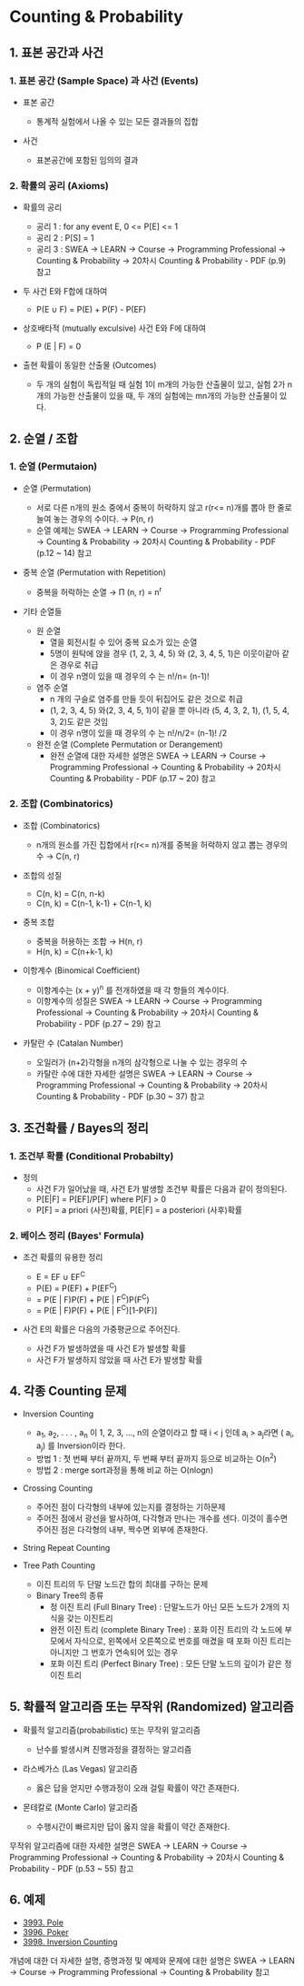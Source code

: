 # Counting & Probability

## 1. 표본 공간과 사건

### 1. 표본 공간 (Sample Space) 과 사건 (Events)

- 표본 공간
  - 통계적 실험에서 나올 수 있는 모든 결과들의 집합

- 사건
  - 표본공간에 포함된 임의의 결과

### 2. 확률의 공리 (Axioms)

- 확률의 공리
  - 공리 1 : for any event E, 0 <= P[E] <= 1
  - 공리 2 : P[S] = 1
  - 공리 3 : SWEA → LEARN → Course → Programming Professional → Counting & Probability → 20차시 Counting & Probability - PDF (p.9) 참고

- 두 사건 E와 F합에 대하여
  - P(E ∪ F) = P(E) + P(F) - P(EF)

- 상호배타적 (mutually exculsive) 사건 E와 F에 대하여
  - P (E | F) = 0

- 출현 확률이 동일한 산출물 (Outcomes)
  - 두 개의 실험이 독립적일 때 실험 1이 m개의 가능한 산출물이 있고, 실험 2가 n개의 가능한 산출물이 있을 때, 두 개의 실험에는 mn개의 가능한 산출물이 있다.

## 2. 순열 / 조합

### 1. 순열 (Permutaion)

- 순열 (Permutation)
  - 서로 다른 n개의 원소 중에서 중복이 허락하지 않고 r(r<= n)개를  뽑아 한 줄로 늘여 놓는 경우의 수이다. → P(n, r)
  - 순열 예제는 SWEA → LEARN → Course → Programming Professional → Counting & Probability → 20차시 Counting & Probability - PDF (p.12 ~ 14) 참고

- 중복 순열 (Permutation with Repetition)
  - 중복을 허락하는 순열 → Π (n, r) = n<sup>r</sup>

- 기타 순열들
  - 원 순열
    - 열을 회전시킬 수 있어 중복 요소가 있는 순열
    - 5명이 원탁에 앉을 경우 (1, 2, 3, 4, 5) 와 (2, 3, 4, 5, 1)은 이웃이같아 같은 경우로 취급
    - 이 경우 n명이 있을 때 경우의 수 는 n!/n= (n-1)!
  - 염주 순열
    - n 개의 구슬로 염주를 만들 듯이 뒤집어도 같은 것으로 취급
    - (1, 2, 3, 4, 5) 와(2, 3, 4, 5, 1)이 같을 뿐 아니라 (5, 4, 3, 2, 1), (1, 5, 4, 3, 2)도 같은 것임
    - 이 경우 n명이 있을 때 경우의 수 는 n!/n/2= (n-1)! /2
  - 완전 순열 (Complete Permutation or Derangement)
    - 완전 순열에 대한 자세한 설명은 SWEA → LEARN → Course → Programming Professional → Counting & Probability → 20차시 Counting & Probability - PDF (p.17 ~ 20) 참고

### 2. 조합 (Combinatorics)

- 조합 (Combinatorics)
  - n개의 원소를 가진 집합에서 r(r<= n)개를 중복을 허락하지 않고 뽑는 경우의 수 → C(n, r)

- 조합의 성질
  - C(n, k) = C(n, n-k)
  - C(n, k) = C(n-1, k-1) + C(n-1, k)

- 중복 조합
  - 중복을 허용하는 조합 → H(n, r)
  - H(n, k) = C(n+k-1, k)

- 이항계수 (Binomical Coefficient)
  - 이항계수는 (x + y)<sup>n</sup> 를 전개하였을 때 각 항들의 계수이다.
  - 이항계수의 성질은 SWEA → LEARN → Course → Programming Professional → Counting & Probability → 20차시 Counting & Probability - PDF (p.27 ~ 29) 참고

- 카탈란 수 (Catalan Number)
  - 오일러가 (n+2)각형을 n개의 삼각형으로 나눌 수 있는 경우의 수
  - 카탈란 수에 대한 자세한 설명은 SWEA → LEARN → Course → Programming Professional → Counting & Probability → 20차시 Counting & Probability - PDF (p.30 ~ 37) 참고

## 3. 조건확률 / Bayes의 정리

### 1. 조건부 확률 (Conditional Probabilty)

- 정의
  - 사건 F가 일어났을 때, 사건 E가 발생할 조건부 확률은 다음과 같이 정의된다.
  - P[E|F] = P[EF]/P[F] where P[F] > 0
  - P[F] = a priori (사전)확률, P[E|F] = a posteriori (사후)확률

### 2. 베이스 정리 (Bayes' Formula)

- 조건 확률의 유용한 정리
  - E = EF ∪ EF<sup>C</sup>
  - P(E) = P(EF) + P(EF<sup>C</sup>)
  - = P(E | F)P(F) + P(E | F<sup>C</sup>)P(F<sup>C</sup>) 
  - = P(E | F)P(F) + P(E | F<sup>C</sup>)[1-P(F)]

- 사건 E의 확률은 다음의 가중평균으로 주어진다.
  - 사건 F가 발생하였을 때 사건 E가 발생할 확률
  - 사건 F가 발생하지 않았을 때 사건 E가 발생할 확률

## 4. 각종 Counting 문제

- Inversion Counting
  - a<sub>1</sub>, a<sub>2</sub>, . . . , a<sub>n</sub> 이 1, 2, 3, ..., n의 순열이라고 할 때 i < j 인데 a<sub>i</sub> > a<sub>j</sub>라면 ( a<sub>i</sub>, a<sub>j</sub>) 를 Inversion이라 한다.
  - 방법 1 : 첫 번째 부터 끝까지, 두 번째 부터 끝까지 등으로 비교하는 O(n<sup>2</sup>)
  - 방법 2 : merge sort과정을 통해 비교 하는 O(nlogn)

- Crossing Counting
  - 주어진 점이 다각형의 내부에 있는지를 결정하는 기하문제
  - 주어진 점에서 광선을 발사하여, 다각형과 만나는 개수를 센다. 이것이 홀수면 주어진 점은 다각형의 내부, 짝수면 외부에 존재한다.

- String Repeat Counting

- Tree Path Counting
  - 이진 트리의 두 단말 노드간 합의 최대를 구하는 문제
  - Binary Tree의 종류
    - 정 이진 트리 (Full Binary Tree) : 단말노드가 아닌 모든 노드가 2개의 지식을 갖는 이진트리
    - 완전 이진 트리 (complete Binary Tree) : 포화 이진 트리의 각 노드에 부모에서 자식으로, 왼쪽에서 오른쪽으로 번호를 매겼을 때 포화 이진 트리는 아니지만 그 번호가 연속되어 있는 경우
    - 포화 이진 트리 (Perfect Binary Tree) : 모든 단말 노드의 깊이가 같은 정 이진 트리

## 5. 확률적 알고리즘 또는 무작위 (Randomized) 알고리즘

- 확률적 알고리즘(probabilistic) 또는 무작위 알고리즘
  - 난수를 발생시켜 진행과정을 결정하는 알고리즘

- 라스베가스 (Las Vegas) 알고리즘
  - 옳은 답을 얻지만 수행과정이 오래 걸릴 확률이 약간 존재한다.

- 몬테칼로 (Monte Carlo) 알고리즘
  - 수행시간이 빠르지만 답이 옳지 않을 확률이 약간 존재한다.

무작위 알고리즘에 대한 자세한 설명은 SWEA → LEARN → Course → Programming Professional → Counting & Probability → 20차시 Counting & Probability - PDF (p.53 ~ 55) 참고

## 6. 예제

- [3993. Pole](https://github.com/hanwjdgh/Algorithm/blob/master/SWEA/Professional/4.%20Counting%20%26%20Probability/3993.cpp)
- [3996. Poker](https://github.com/hanwjdgh/Algorithm/blob/master/SWEA/Professional/4.%20Counting%20%26%20Probability/3996.cpp)
- [3998. Inversion Counting](https://github.com/hanwjdgh/Algorithm/blob/master/SWEA/Professional/4.%20Counting%20%26%20Probability/3998.cpp)

개념에 대한 더 자세한 설명, 증명과정 및 예제와 문제에 대한 설명은 SWEA → LEARN → Course → Programming Professional → Counting & Probability 참고
